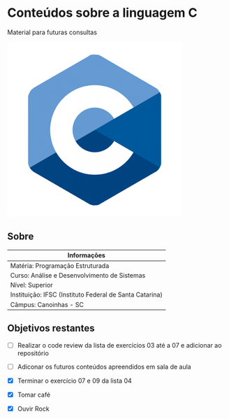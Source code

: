
# Conteúdos sobre a linguagem C

Material para futuras consultas

![](/imagem/C.png)

## Sobre

| Informações                                             |
|---------------------------------------------------------|
| Matéria: Programação Estruturada                        |
| Curso: Análise e Desenvolvimento de Sistemas            | 
| Nível: Superior                                         |
| Instituição: IFSC (Instituto Federal de Santa Catarina) |
| Câmpus: Canoinhas - SC                                  |

## Objetivos restantes

- [ ] Realizar o code review da lista de exercícios 03 até a 07 e adicionar ao repositório
- [ ] Adiconar os futuros conteúdos apreendidos em sala de aula
- [x] Terminar o exercício 07 e 09 da lista 04 
- [x] Tomar café
- [x] Ouvir Rock

